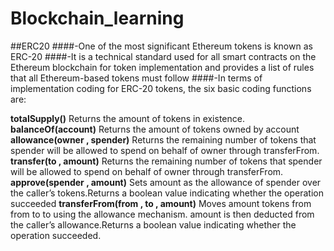 # Blockchain_learning

##ERC20
####-One of the most significant Ethereum tokens is known as ERC-20
####-It is a technical standard used for all smart contracts on the Ethereum blockchain for token implementation and provides a list of rules that all Ethereum-based tokens must follow
####-In terms of implementation coding for ERC-20 tokens, the six basic coding functions are:

**totalSupply()**
    Returns the amount of tokens in existence.
**balanceOf(account)**
    Returns the amount of tokens owned by account
**allowance(owner , spender)**
    Returns the remaining number of tokens that spender will be allowed to spend on behalf of owner through transferFrom. 
**transfer(to , amount)**
    Returns the remaining number of tokens that spender will be allowed to spend on behalf of owner through transferFrom. 
**approve(spender , amount)**
    Sets amount as the allowance of spender over the caller’s tokens.Returns a boolean value indicating whether the operation succeeded
**transferFrom(from , to , amount)**
    Moves amount tokens from from to to using the allowance mechanism. amount is then deducted from the caller’s allowance.Returns a boolean value indicating whether the operation succeeded.

